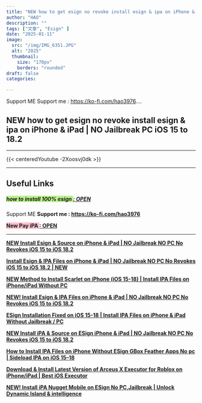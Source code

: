 ```yaml
---
title: "NEW how to get esign no revoke install esign & ipa on iPhone & iPad | NO Jailbreak PC iOS 15 to 18.2"
author: "HAO"
description: ""
tags: ["文章", "Esign" ]
date: "2025-01-11"
image:
  src: "/img/IMG_6351.JPG"
  alt: "2025"
  thumbnail:
    size: "170px"
    borders: "rounded"
draft: false
categories:

---
```


Support ME 
Support me : https://ko-fi.com/hao3976....
<!--more-->

## **NEW how to get esign no revoke install esign & ipa on iPhone & iPad | NO Jailbreak PC iOS 15 to 18.2**

---
{{< centeredYoutube -2Xoosvj0dk >}}


---

## **Useful Links**

##### **<font style="background: #baf08d"> how to install 100% esign </font>** **[  : OPEN](https://beacons.ai/orion_sideloading/directinstalls)**

Support ME 
**Support me : https://ko-fi.com/hao3976**

 **<font style="background: pink "> New Pay iPA </font>** **[  : OPEN](https://www.patreon.com/hao8?utm_medium=unknown&utm_source=join_link&utm_campaign=creatorshare_creator&utm_content=copyLink)**

---

**[NEW Install Esign & Source on iPhone & iPad | NO Jailbreak NO PC No Revokes iOS 15 to iOS 18.2](https://youtu.be/6v36u9J26ZA)**

**[Install Esign & IPA Files on iPhone & iPad | NO Jailbreak NO PC No Revokes iOS 15 to iOS 18.2 | NEW](https://youtu.be/ygGUh-kUyd0)**

**[NEW Method to Install Scarlet on iPhone (iOS 15-18) | Install IPA Files on iPhone/iPad Without PC](https://youtu.be/jKOxTGtw5Io)**

**[NEW! Install Esign & IPA Files on iPhone & iPad | NO Jailbreak NO PC No Revokes iOS 15 to iOS 18.2](https://youtu.be/CifAaIlf8J0)**

**[ESign Installation Fixed on iOS 15-18 | Install IPA Files on iPhone & iPad Without Jailbreak / PC](https://youtu.be/QHFRzVgpCsQ)**

**[NEW Install iPA & Source on ESign iPhone & iPad | NO Jailbreak NO PC No Revokes iOS 15 to iOS 18.2](https://youtu.be/8zuNH1s0FcM)**

**[How to Install IPA Files on iPhone Without ESign GBox Feather Apps No pc | Sideload IPA on iOS 15–18](https://youtu.be/fXHU9EDGykw)**

**[Download & Install Latest Version of Arceus X Executor for Roblox on iPhone/iPad | Best iOS Executor](https://youtu.be/B97c2iFOmjY)**

**[NEW! Install iPA Nugget Mobile on ESign No PC,Jailbreak | Unlock Dynamic Island & intelligence](https://youtu.be/NG-mlEVlh1g)**